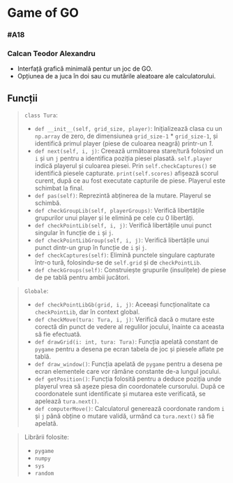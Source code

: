 # Game of GO
### #A18
### Calcan Teodor Alexandru

- Interfață grafică minimală pentur un joc de GO.
- Opțiunea de a juca în doi sau cu mutările aleatoare ale calculatorului.

## Funcții

> ```class Tura```:
> - `def __init__(self, grid_size, player)`: Inițializează clasa cu un `np.array` de zero, de dimensiunea `grid_size-1` * `grid_size-1`, și identifică primul player (piese de culoarea neagră) printr-un *1*.
> - `def next(self, i, j)`: Creează următoarea stare/tură folosind un `i` și un `j` pentru a identifica poziția piesei plasată. `self.player` indică playerul și culoarea piesei. Prin `self.checkCaptures()` se identifică piesele capturate. `print(self.scores)` afișează scorul curent, după ce au fost executate capturile de piese. Playerul este schimbat la final.
> - `def pas(self)`: Reprezintă abținerea de la mutare. Playerul se schimbă.
> - `def checkGroupLib(self, playerGroups)`: Verifică libertățile grupurilor unui player și le elimină pe cele cu 0 libertăți.
> - `def checkPointLib(self, i, j)`: Verifică libertățile unui punct singular în funcție de `i` și `j`.
> - `def checkPointLibGroup(self, i, j)`: Verifică libertățile unui punct dintr-un grup în funcție de `i` și `j`.
> - `def checkCaptures(self)`: Elimină punctele singulare capturate într-o tură, folosindu-se de `self.grid` și de `checkPointLib`.
> - `def checkGroups(self)`: Construiește grupurile (insulițele) de piese de pe tablă pentru ambii jucători.

> `Globale`:
> - `def checkPointLibGb(grid, i, j)`: Aceeași funcționalitate ca `checkPointLib`, dar în context global.
> - `def checkMove(tura: Tura, i, j)`: Verifică dacă o mutare este corectă din punct de vedere al regulilor jocului, înainte ca aceasta să fie efectuată.
> - `def drawGrid(i: int, tura: Tura)`: Funcția apelată constant de `pygame` pentru a desena pe ecran tabela de joc și piesele aflate pe tablă.
> - `def draw_window()`: Funcția apelată de `pygame` pentru a desena pe ecran elementele care vor rămâne constante de-a lungul jocului.
> - `def getPosition()`: Funcția folosită pentru a deduce poziția unde playerul vrea să așeze piesa din coordonatele cursorului. După ce coordonatele sunt identificate și mutarea este verificată, se apelează `tura.next()`.
> - `def computerMove()`: Calculatorul generează coordonate random `i` și `j` până obține o mutare validă, urmând ca `tura.next()` să fie apelată.

> Librării folosite:
> - `pygame`
> - `numpy`
> - `sys`
> - `random`